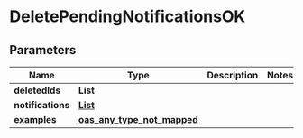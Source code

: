 # DeletePendingNotificationsOK
## Parameters

| Name | Type | Description | Notes |
|------------ | ------------- | ------------- | -------------|
| **deletedIds** | **List** |  |   |
| **notifications** | [**List**](DeletePendingNotificationsOK_notifications_inner.md) |  |   |
| **examples** | [**oas_any_type_not_mapped**](.md) |  |   |


